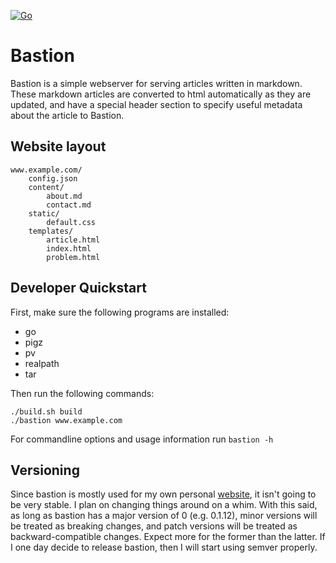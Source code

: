 [![Go](https://github.com/toddgaunt/bastion/actions/workflows/go.yml/badge.svg)](https://github.com/toddgaunt/bastion/actions/workflows/go.yml)

# Bastion
Bastion is a simple webserver for serving articles written in markdown. These markdown
articles are converted to html automatically as they are updated, and have a special
header section to specify useful metadata about the article to Bastion.

## Website layout
```
www.example.com/
    config.json
    content/
        about.md
        contact.md
    static/
        default.css
    templates/
        article.html
        index.html
        problem.html
```

## Developer Quickstart
First, make sure the following programs are installed:
- go
- pigz
- pv
- realpath
- tar

Then run the following commands:
```
./build.sh build
./bastion www.example.com
```
For commandline options and usage information run `bastion -h`

## Versioning
Since bastion is mostly used for my own personal
[website](www.bastionburrow.com), it isn't going to be very stable. I plan on
changing things around on a whim. With this said, as long as bastion has a
major version of 0 (e.g. 0.1.12), minor versions will be treated as breaking
changes, and patch versions will be treated as backward-compatible changes.
Expect more for the former than the latter. If I one day decide to release
bastion, then I will start using semver properly.
